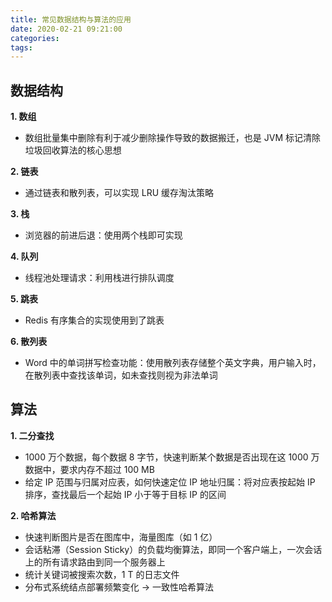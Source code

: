 ```yaml
---
title: 常见数据结构与算法的应用
date: 2020-02-21 09:21:00
categories: 
tags:
---
```

## 数据结构
**1. 数组**
- 数组批量集中删除有利于减少删除操作导致的数据搬迁，也是 JVM 标记清除垃圾回收算法的核心思想

**2. 链表**
- 通过链表和散列表，可以实现 LRU 缓存淘汰策略

**3. 栈**
- 浏览器的前进后退：使用两个栈即可实现

**4. 队列**
- 线程池处理请求：利用栈进行排队调度

**5. 跳表**
- Redis 有序集合的实现使用到了跳表

**6. 散列表**
- Word 中的单词拼写检查功能：使用散列表存储整个英文字典，用户输入时，在散列表中查找该单词，如未查找则视为非法单词

## 算法
**1. 二分查找**
- 1000 万个数据，每个数据 8 字节，快速判断某个数据是否出现在这 1000 万 数据中，要求内存不超过 100 MB
- 给定 IP 范围与归属对应表，如何快速定位 IP 地址归属：将对应表按起始 IP 排序，查找最后一个起始 IP 小于等于目标 IP 的区间

**2. 哈希算法**
- 快速判断图片是否在图库中，海量图库（如 1 亿）
- 会话粘滞（Session Sticky）的负载均衡算法，即同一个客户端上，一次会话上的所有请求路由到同一个服务器上
- 统计关键词被搜索次数，1 T 的日志文件
- 分布式系统结点部署频繁变化 -> 一致性哈希算法


